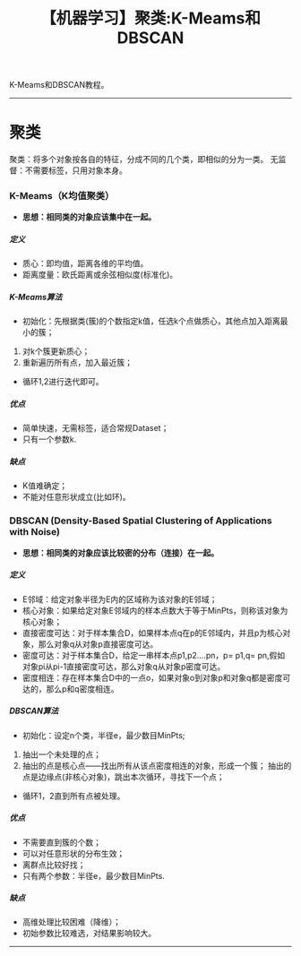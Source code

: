 ﻿---
title:  【机器学习】聚类:K-Meams和DBSCAN
categories:
- MachineLearning
tags:
- ComputerScience 
- MachineLearning 
---
K-Meams和DBSCAN教程。


---
# 聚类
聚类：将多个对象按各自的特征，分成不同的几个类，即相似的分为一类。
无监督：不需要标签，只用对象本身。

### K-Meams（K均值聚类）
- **思想：相同类的对象应该集中在一起。**
##### 定义
- 质心：即均值，距离各维的平均值。
- 距离度量：欧氏距离或余弦相似度(标准化)。
##### K-Meams算法
- 初始化：先根据类(簇)的个数指定k值，任选k个点做质心，其他点加入距离最小的簇；
1. 对k个簇更新质心；
2. 重新遍历所有点，加入最近簇；
- 循环1,2进行迭代即可。

##### 优点
- 简单快速，无需标签，适合常规Dataset；
- 只有一个参数k.
##### 缺点
- K值难确定；
- 不能对任意形状成立(比如环)。

### DBSCAN (Density-Based Spatial Clustering of Applications with Noise)
- **思想：相同类的对象应该比较密的分布（连接）在一起。**

##### 定义
- Ε邻域：给定对象半径为Ε内的区域称为该对象的Ε邻域；
- 核心对象：如果给定对象Ε邻域内的样本点数大于等于MinPts，则称该对象为核心对象；
- 直接密度可达：对于样本集合D，如果样本点q在p的Ε邻域内，并且p为核心对象，那么对象q从对象p直接密度可达。
- 密度可达：对于样本集合D，给定一串样本点p1,p2….pn，p= p1,q= pn,假如对象pi从pi-1直接密度可达，那么对象q从对象p密度可达。
- 密度相连：存在样本集合D中的一点o，如果对象o到对象p和对象q都是密度可达的，那么p和q密度相连。

##### DBSCAN算法
- 初始化：设定n个类，半径e，最少数目MinPts;
1. 抽出一个未处理的点；
2. 抽出的点是核心点——找出所有从该点密度相连的对象，形成一个簇；
   抽出的点是边缘点(非核心对象)，跳出本次循环，寻找下一个点；
- 循环1，2直到所有点被处理。

##### 优点
- 不需要直到簇的个数；
- 可以对任意形状的分布生效；
- 离群点比较好找；
- 只有两个参数：半径e，最少数目MinPts.
##### 缺点
- 高维处理比较困难（降维）；
- 初始参数比较难选，对结果影响较大。

---